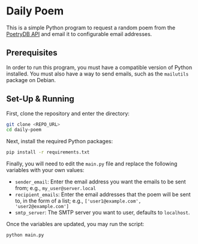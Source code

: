 # Daily Poem

This is a simple Python program to request a random poem from the 
[PoetryDB API](https://github.com/thundercomb/poetrydb) and email it to 
configurable email addresses.

## Prerequisites

In order to run this program, you must have a compatible version of Python 
installed. You must also have a way to send emails, such as the `mailutils` 
package on Debian.

## Set-Up & Running

First, clone the repository and enter the directory:

```bash
git clone <REPO_URL>
cd daily-poem
```

Next, install the required Python packages:

```bash
pip install -r requirements.txt
```

Finally, you will need to edit the `main.py` file and replace the following 
variables with your own values:

- `sender_email`: Enter the email address you want the emails to be sent 
from; e.g., `my_user@server.local`
- `recipient_emails`: Enter the email addresses that the poem will be sent to, 
in the form of a list; e.g., `['user1@example.com', 'user2@example.com']`
- `smtp_server`: The SMTP server you want to user, defaults to `localhost`.

Once the variables are updated, you may run the script:

`python main.py`
